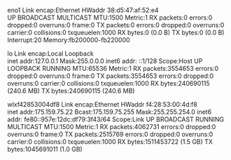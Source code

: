 eno1      Link encap:Ethernet  HWaddr 38:d5:47:af:52:e4  
          UP BROADCAST MULTICAST  MTU:1500  Metric:1
          RX packets:0 errors:0 dropped:0 overruns:0 frame:0
          TX packets:0 errors:0 dropped:0 overruns:0 carrier:0
          collisions:0 txqueuelen:1000 
          RX bytes:0 (0.0 B)  TX bytes:0 (0.0 B)
          Interrupt:20 Memory:fb200000-fb220000 

lo        Link encap:Local Loopback  
          inet addr:127.0.0.1  Mask:255.0.0.0
          inet6 addr: ::1/128 Scope:Host
          UP LOOPBACK RUNNING  MTU:65536  Metric:1
          RX packets:3554653 errors:0 dropped:0 overruns:0 frame:0
          TX packets:3554653 errors:0 dropped:0 overruns:0 carrier:0
          collisions:0 txqueuelen:1000 
          RX bytes:240690115 (240.6 MB)  TX bytes:240690115 (240.6 MB)

wlxf42853004df8 Link encap:Ethernet  HWaddr f4:28:53:00:4d:f8  
          inet addr:175.159.75.22  Bcast:175.159.75.255  Mask:255.255.254.0
          inet6 addr: fe80::957e:12dc:df79:3f43/64 Scope:Link
          UP BROADCAST RUNNING MULTICAST  MTU:1500  Metric:1
          RX packets:4062731 errors:0 dropped:0 overruns:0 frame:0
          TX packets:2515769 errors:0 dropped:0 overruns:0 carrier:0
          collisions:0 txqueuelen:1000 
          RX bytes:1511453722 (1.5 GB)  TX bytes:1045691011 (1.0 GB)

